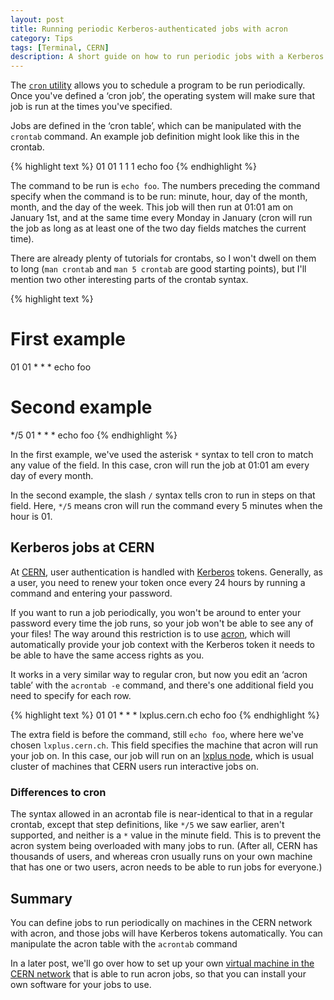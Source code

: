 ```yaml
---
layout: post
title: Running periodic Kerberos-authenticated jobs with acron
category: Tips
tags: [Terminal, CERN]
description: A short guide on how to run periodic jobs with a Kerberos token on CERN's computing resources
---
```


The [`cron` utility][cron] allows you to schedule a program to be run 
periodically. Once you've defined a ‘cron job’, the operating system will make 
sure that job is run at the times you've specified.

Jobs are defined in the ‘cron table’, which can be manipulated with the 
`crontab` command.
An example job definition might look like this in the crontab.

{% highlight text %}
01 01 1 1 1 echo foo
{% endhighlight %}

The command to be run is `echo foo`. The numbers preceding the command specify 
when the command is to be run: minute, hour, day of the month, month, and the 
day of the week.
This job will then run at 01:01 am on January 1st, and at the same time every 
Monday in January (cron will run the job as long as at least one of the two day 
fields matches the current time).

There are already plenty of tutorials for crontabs, so I won't dwell on them to 
long (`man crontab` and `man 5 crontab` are good starting points), but I'll 
mention two other interesting parts of the crontab syntax.

{% highlight text %}
# First example
01 01 * * * echo foo
# Second example
*/5 01 * * * echo foo
{% endhighlight %}

In the first example, we've used the asterisk `*` syntax to tell cron to match 
any value of the field. In this case, cron will run the job at 01:01 am every 
day of every month.

In the second example, the slash `/` syntax tells cron to run in steps on that 
field. Here, `*/5` means cron will run the command every 5 minutes when the 
hour is 01.

[cron]: https://en.wikipedia.org/wiki/Cron

## Kerberos jobs at CERN

At [CERN][cern], user authentication is handled with [Kerberos][kerberos] 
tokens. Generally, as a user, you need to renew your token once every 24 hours 
by running a command and entering your password.

If you want to run a job periodically, you won't be around to enter your 
password every time the job runs, so your job won't be able to see any of your 
files!
The way around this restriction is to use [acron][Acron], which will 
automatically provide your job context with the Kerberos token it needs to be 
able to have the same access rights as you.

It works in a very similar way to regular cron, but now you edit an ‘acron 
table’ with the `acrontab -e` command, and there's one additional field you 
need to specify for each row.

{% highlight text %}
01 01 * * * lxplus.cern.ch echo foo
{% endhighlight %}

The extra field is before the command, still `echo foo`, where here we've 
chosen `lxplus.cern.ch`. This field specifies the machine that acron will run 
your job on. In this case, our job will run on an [lxplus node][lxplus], which 
is usual cluster of machines that CERN users run interactive jobs on.

### Differences to cron

The syntax allowed in an acrontab file is near-identical to that in a regular 
crontab, except that step definitions, like `*/5` we saw earlier, aren't 
supported, and neither is a `*` value in the minute field. This is to prevent 
the acron system being overloaded with many jobs to run. (After all, CERN has 
thousands of users, and whereas cron usually runs on your own machine that has 
one or two users, acron needs to be able to run jobs for everyone.)

## Summary

You can define jobs to run periodically on machines in the CERN network with 
acron, and those jobs will have Kerberos tokens automatically.
You can manipulate the acron table with the `acrontab` command

In a later post, we'll go over how to set up your own [virtual machine in the 
CERN network][openstack] that is able to run acron jobs, so that you can 
install your own software for your jobs to use.

[cern]: https://home.cern/
[kerberos]: https://en.wikipedia.org/wiki/Kerberos_(protocol)
[acron]: http://acron.web.cern.ch/
[lxplus]: https://information-technology.web.cern.ch/services/lxplus-service
[openstack]: http://clouddocs.web.cern.ch/clouddocs/
